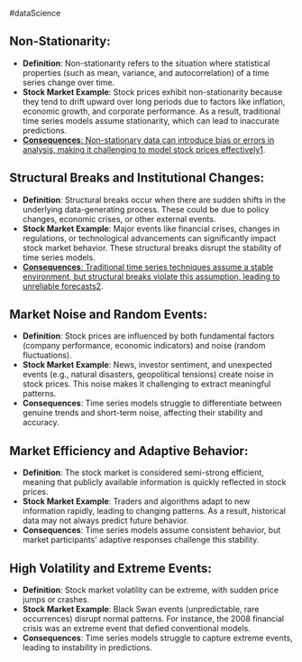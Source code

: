 #dataScience 
## **Non-Stationarity**:
- **Definition**: Non-stationarity refers to the situation where statistical properties (such as mean, variance, and autocorrelation) of a time series change over time.
- **Stock Market Example**: Stock prices exhibit non-stationarity because they tend to drift upward over long periods due to factors like inflation, economic growth, and corporate performance. As a result, traditional time series models assume stationarity, which can lead to inaccurate predictions.
- [**Consequences**: Non-stationary data can introduce bias or errors in analysis, making it challenging to model stock prices effectively](https://www.sigmacomputing.com/resources/learn/what-is-time-series-analysis)[1](https://www.sigmacomputing.com/resources/learn/what-is-time-series-analysis).
## **Structural Breaks and Institutional Changes**:
- **Definition**: Structural breaks occur when there are sudden shifts in the underlying data-generating process. These could be due to policy changes, economic crises, or other external events.
- **Stock Market Example**: Major events like financial crises, changes in regulations, or technological advancements can significantly impact stock market behavior. These structural breaks disrupt the stability of time series models.
- [**Consequences**: Traditional time series techniques assume a stable environment, but structural breaks violate this assumption, leading to unreliable forecasts](https://www.sigmacomputing.com/resources/learn/what-is-time-series-analysis)[2](http://fmwww.bc.edu/cfb/stata/TStalkJan2009.beamer.pdf).
## **Market Noise and Random Events**:
- **Definition**: Stock prices are influenced by both fundamental factors (company performance, economic indicators) and noise (random fluctuations).
- **Stock Market Example**: News, investor sentiment, and unexpected events (e.g., natural disasters, geopolitical tensions) create noise in stock prices. This noise makes it challenging to extract meaningful patterns.
- **Consequences**: Time series models struggle to differentiate between genuine trends and short-term noise, affecting their stability and accuracy.
## **Market Efficiency and Adaptive Behavior**:
- **Definition**: The stock market is considered semi-strong efficient, meaning that publicly available information is quickly reflected in stock prices.
- **Stock Market Example**: Traders and algorithms adapt to new information rapidly, leading to changing patterns. As a result, historical data may not always predict future behavior.
- **Consequences**: Time series models assume consistent behavior, but market participants’ adaptive responses challenge this stability.
## **High Volatility and Extreme Events**:
- **Definition**: Stock market volatility can be extreme, with sudden price jumps or crashes.
- **Stock Market Example**: Black Swan events (unpredictable, rare occurrences) disrupt normal patterns. For instance, the 2008 financial crisis was an extreme event that defied conventional models.
- **Consequences**: Time series models struggle to capture extreme events, leading to instability in predictions.